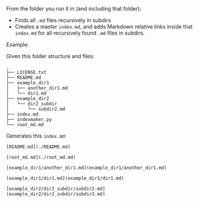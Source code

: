 From the folder you run it in (and including that folder):

* Finds all `.md` files recursively in subdirs 
* Creates a master `index.md`, and adds Markdown relative links inside that `index.md` for all recursively found `.md` files in subdirs.

Example:

Given this folder structure and files:

```
.
├── LICENSE.txt
├── README.md
├── example_dir1
│   ├── another_dir1.md
│   └── dir1.md
├── example_dir2
│   └── dir2_subdir
│       └── subdir2.md
├── index.md
├── indexmaker.py
└── root_md.md
```

Generates this `index.md`:

```
[README.md](./README.md)

[root_md.md](./root_md.md)

[example_dir1/another_dir1.md](example_dir1/another_dir1.md)

[example_dir1/dir1.md](example_dir1/dir1.md)

[example_dir2/dir2_subdir/subdir2.md](example_dir2/dir2_subdir/subdir2.md)

```

